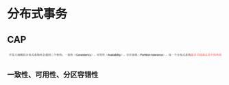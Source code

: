 # 分布式事务

## CAP
![title](https://raw.githubusercontent.com/pallcard/noteImg/master/noteImg/2020/04/07/1586245057024-1586245057072.png)
### 一致性、可用性、分区容错性

